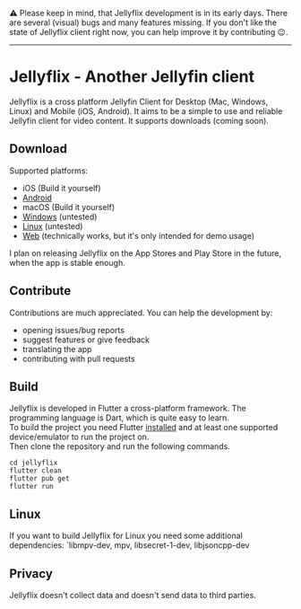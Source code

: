 ⚠️ Please keep in mind, that Jellyflix development is in its early days. There are several (visual) bugs and many features missing. If you don't like the state of Jellyflix client right now, you can help improve it by contributing 😉.

---

# Jellyflix - Another Jellyfin client

Jellyflix is a cross platform Jellyfin Client for Desktop (Mac, Windows, Linux) and Mobile (iOS, Android). It aims to be a simple to use and reliable Jellyfin client for video content. It supports downloads (coming soon).

## Download

Supported platforms:
- iOS (Build it yourself)
- [Android](https://github.com/jdk-21/jellyflix/releases/latest/download/jellyflix.apk)
- macOS (Build it yourself)
- [Windows](https://github.com/jdk-21/jellyflix/releases/latest/download/jellyflix-windows.zip) (untested)
- [Linux](https://github.com/jdk-21/jellyflix/releases/latest/download/jellyflix-linux.zip) (untested)
- [Web](https://jellyflix.kiejon.com) (technically works, but it's only intended for demo usage)

I plan on releasing Jellyflix on the App Stores and Play Store in the future, when the app is stable enough.

## Contribute
Contributions are much appreciated. You can help the development by:
- opening issues/bug reports
- suggest features or give feedback
- translating the app
- contributing with pull requests

## Build
Jellyflix is developed in Flutter a cross-platform framework. The programming language is Dart, which is quite easy to learn. <br>
To build the project you need Flutter [installed](https://docs.flutter.dev/get-started/install) and at least one supported device/emulator to run the project on. <br>
Then clone the repository and run the following commands.
```
cd jellyflix
flutter clean
flutter pub get
flutter run
```

## Linux
If you want to build Jellyflix for Linux you need some additional dependencies: `libmpv-dev, mpv, libsecret-1-dev, libjsoncpp-dev

## Privacy
Jellyflix doesn't collect data and doesn't send data to third parties.